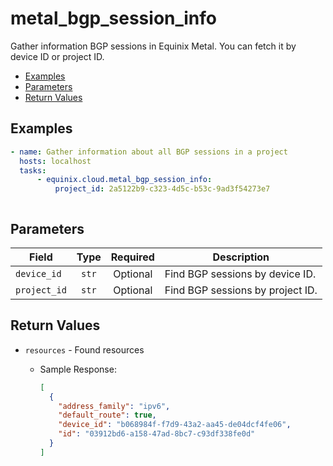 # metal_bgp_session_info

Gather information BGP sessions in Equinix Metal. You can fetch it by device ID or project ID.


- [Examples](#examples)
- [Parameters](#parameters)
- [Return Values](#return-values)

## Examples

```yaml
- name: Gather information about all BGP sessions in a project
  hosts: localhost
  tasks:
      - equinix.cloud.metal_bgp_session_info:
          project_id: 2a5122b9-c323-4d5c-b53c-9ad3f54273e7

```

```yaml

```










## Parameters

| Field     | Type | Required | Description                                                                  |
|-----------|------|----------|------------------------------------------------------------------------------|
| `device_id` | <center>`str`</center> | <center>Optional</center> | Find BGP sessions by device ID.   |
| `project_id` | <center>`str`</center> | <center>Optional</center> | Find BGP sessions by project ID.   |






## Return Values

- `resources` - Found resources

    - Sample Response:
        ```json
        [
          {
            "address_family": "ipv6",
            "default_route": true,
            "device_id": "b068984f-f7d9-43a2-aa45-de04dcf4fe06",
            "id": "03912bd6-a158-47ad-8bc7-c93df338fe0d"
          }
        ]
        ```


